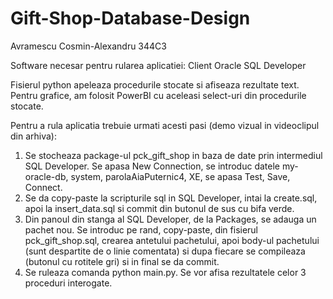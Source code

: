 # Gift-Shop-Database-Design
Avramescu Cosmin-Alexandru 344C3

Software necesar pentru rularea aplicatiei:
Client Oracle
SQL Developer

Fisierul python apeleaza procedurile stocate si afiseaza rezultate text. Pentru grafice, am folosit PowerBI cu aceleasi select-uri din procedurile stocate.

Pentru a rula aplicatia trebuie urmati acesti pasi (demo vizual in videoclipul din arhiva):
1. Se stocheaza package-ul pck_gift_shop in baza de date prin intermediul SQL Developer. Se apasa New Connection, se introduc datele
my-oracle-db, system, parolaAiaPuternic4, XE, se apasa Test, Save, Connect.
2. Se da copy-paste la scripturile sql in SQL Developer, intai la create.sql, apoi la insert_data.sql si commit din butonul de sus cu bifa verde.
3. Din panoul din stanga al SQL Developer, de la Packages, se adauga un pachet nou. Se introduc pe rand, copy-paste, din fisierul pck_gift_shop.sql, crearea antetului pachetului, apoi body-ul pachetului (sunt despartite de o linie comentata) si dupa fiecare se compileaza (butonul cu rotitele gri) si in final se da commit.
4. Se ruleaza comanda python main.py. Se vor afisa rezultatele celor 3 proceduri interogate.